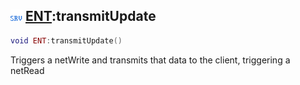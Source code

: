 ## ![server](.gitbook/assets/server.png) [ENT](./home/ENT):transmitUpdate

```lua
void ENT:transmitUpdate()
```

Triggers a netWrite and transmits that data to the client, triggering a netRead
